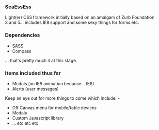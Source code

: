 ### SeaEssEss

Light(er) CSS framework initially based on an amalgam of Zurb Foundation 3 and 5... includes IE8 support and some
sexy things for forms etc.

### Dependencies
- SASS
- Compass

... that's pretty much it at this stage.

### Items included thus far
- Modals (no IE8 animation because... IE8)
- Alerts (user messages)

Keep an eye out for more things to come which include: -
- Off Canvas menu for mobile/table devices
- Modals
- Custom Javascript library
- ... etc etc etc
